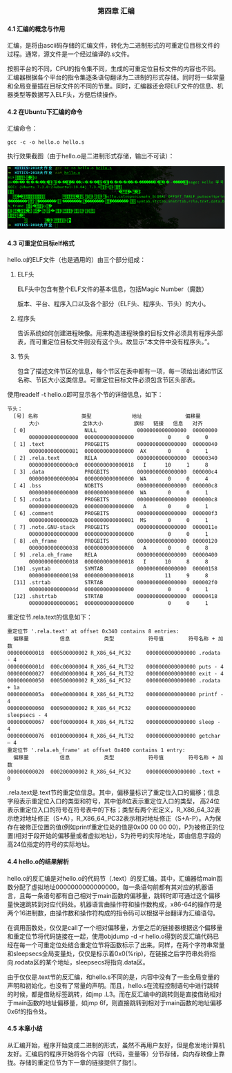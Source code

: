 ### <center>第四章 汇编</center>

#### 4.1 汇编的概念与作用

汇编，是将由ascii码存储的汇编文件，转化为二进制形式的可重定位目标文件的过程。通常，源文件是一个经过编译的.s文件。

按照平台的不同，CPU的指令集不同，生成的可重定位目标文件的内容也不同。汇编器根据各个平台的指令集逐条语句翻译为二进制的形式存储。同时将一些常量和全局变量插在目标文件的不同的节里。同时，汇编器还会将ELF文件的信息、机器类型等数据写入ELF头，方便后续操作。

#### 4.2 在Ubuntu下汇编的命令

汇编命令：

```shell
gcc -c -o hello.o hello.s
```

执行效果截图（由于hello.o是二进制形式存储，输出不可读）：

![汇编指令](img/汇编指令.png)

#### 4.3 可重定位目标elf格式

hello.o的ELF文件（也是通用的）由三个部分组成：

1. ELF头

   ELF头中包含有整个ELF文件的基本信息，包括Magic Number（魔数）

   版本、平台、程序入口以及各个部分（ELF头、程序头、节头）的大小。

2. 程序头

   告诉系统如何创建进程映像。用来构造进程映像的目标文件必须具有程序头部表，而可重定位目标文件则没有这个头。故显示“本文件中没有程序头。”。

3. 节头

   包含了描述文件节区的信息，每个节区在表中都有一项，每一项给出诸如节区名称、节区大小这类信息。可重定位目标文件必须包含节区头部表。

使用readelf -t hello.o即可显示各个节的详细信息，如下：

```
节头：
  [号] 名称              类型             地址              偏移量
       大小              全体大小          旗标   链接   信息   对齐
  [ 0]                   NULL             0000000000000000  00000000
       0000000000000000  0000000000000000           0     0     0
  [ 1] .text             PROGBITS         0000000000000000  00000040
       0000000000000081  0000000000000000  AX       0     0     1
  [ 2] .rela.text        RELA             0000000000000000  00000340
       00000000000000c0  0000000000000018   I      10     1     8
  [ 3] .data             PROGBITS         0000000000000000  000000c4
       0000000000000004  0000000000000000  WA       0     0     4
  [ 4] .bss              NOBITS           0000000000000000  000000c8
       0000000000000000  0000000000000000  WA       0     0     1
  [ 5] .rodata           PROGBITS         0000000000000000  000000c8
       000000000000002b  0000000000000000   A       0     0     1
  [ 6] .comment          PROGBITS         0000000000000000  000000f3
       000000000000002b  0000000000000001  MS       0     0     1
  [ 7] .note.GNU-stack   PROGBITS         0000000000000000  0000011e
       0000000000000000  0000000000000000           0     0     1
  [ 8] .eh_frame         PROGBITS         0000000000000000  00000120
       0000000000000038  0000000000000000   A       0     0     8
  [ 9] .rela.eh_frame    RELA             0000000000000000  00000400
       0000000000000018  0000000000000018   I      10     8     8
  [10] .symtab           SYMTAB           0000000000000000  00000158
       0000000000000198  0000000000000018          11     9     8
  [11] .strtab           STRTAB           0000000000000000  000002f0
       000000000000004d  0000000000000000           0     0     1
  [12] .shstrtab         STRTAB           0000000000000000  00000418
       0000000000000061  0000000000000000           0     0     1
```

重定位节.rela.text的信息如下：

```
重定位节 '.rela.text' at offset 0x340 contains 8 entries:
  偏移量          信息           类型           符号值        符号名称 + 加数
000000000018  000500000002 R_X86_64_PC32     0000000000000000 .rodata - 4
00000000001d  000c00000004 R_X86_64_PLT32    0000000000000000 puts - 4
000000000027  000d00000004 R_X86_64_PLT32    0000000000000000 exit - 4
000000000050  000500000002 R_X86_64_PC32     0000000000000000 .rodata + 1a
00000000005a  000e00000004 R_X86_64_PLT32    0000000000000000 printf - 4
000000000060  000900000002 R_X86_64_PC32     0000000000000000 sleepsecs - 4
000000000067  000f00000004 R_X86_64_PLT32    0000000000000000 sleep - 4
000000000076  001000000004 R_X86_64_PLT32    0000000000000000 getchar – 4
重定位节 '.rela.eh_frame' at offset 0x400 contains 1 entry:
  偏移量          信息           类型           符号值        符号名称 + 加数
000000000020  000200000002 R_X86_64_PC32     0000000000000000 .text + 0
```

.rela.text是.text节的重定位信息。其中，偏移量标识了重定位入口的偏移；信息字段表示重定位入口的类型和符号，其中低8位表示重定位入口的类型， 高24位表示重定位入口的符号在符号表中的下标；类型有两个宏定义，R_X86_64_32表示绝对地址修正（S+A），R_X86_64_PC32表示相对地址修正（S+A-P）。A为保存在被修正位置的值(例如printf重定位处的值是0x00 00 00 00)，P为被修正的位置(相对于段开始的偏移量或者虚拟地址)，S为符号的实际地址，即由信息字段的高24位指定的符号的实际地址。

#### 4.4 hello.o的结果解析

hello.o的反汇编是对hello.o的代码节（.text）的反汇编。其中，汇编器给main函数分配了虚拟地址0000000000000000。每一条语句前都有其对应的机器语言，且每一条语句都有自己相对于main函数的偏移量，跳转时即可通过这个偏移量快速跳转到对应代码处。机器语言由操作符和操作数构成，x86-64的操作符是两个16进制数，由操作数和操作符构成的指令码可以根据平台翻译为汇编语句。

在调用函数处，仅仅是call了一个相对偏移量，方便之后的链接器根据这个偏移量和重定位节将代码链接在一起，使用objdump -d -r hello.o得到的反汇编代码已经在每一个可重定位处结合重定位节将函数标示了出来。同样，在两个字符串常量和sleepsecs全局变量处，仅仅是标示着0x0(%rip)，在链接之后字符串处将指向.rodata区的某个地址，sleepsecs将指向.data区。

由于仅仅是.text节的反汇编，和hello.s不同的是，内容中没有了一些全局变量的声明和初始化，也没有了常量的声明。而且，hello.s在流程控制语句中进行跳转的时候，都是借助标签跳转，如jmp .L3。而在反汇编中的跳转则是直接借助相对于main函数的地址偏移量，如jmp 6f，则直接跳转到相对于main函数的地址偏移0x6f的指令处。

#### 4.5 本章小结

从汇编开始，程序开始变成二进制的形式，虽然不再用户友好，但是愈发地计算机友好。汇编后的程序开始将各个内容（代码，变量等）分节存储，向内存映像上靠拢。存储的重定位节为下一章的链接提供了指引。